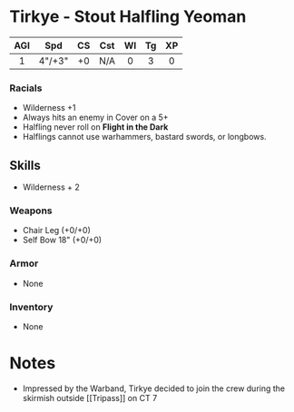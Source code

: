 # Tirkye - Stout Halfling Yeoman

| AGI |  Spd   | CS  | Cst | Wl  | Tg  | XP  |
|:---:|:------:|:---:|:---:|:---:|:---:|:---:|
|  1  | 4"/+3" | +0  | N/A |  0  |  3  |  0  |
### Racials
- Wilderness +1
- Always hits an enemy in Cover on a 5+
- Halfling never roll on **Flight in the Dark**
- Halflings cannot use warhammers, bastard swords, or longbows.
## Skills
- Wilderness + 2
### Weapons
- Chair Leg (+0/+0)
- Self Bow 18" (+0/+0)

### Armor
- None

### Inventory
- None

# Notes
- Impressed by the Warband, Tirkye decided to join the crew during the skirmish outside [[Tripass]] on CT 7